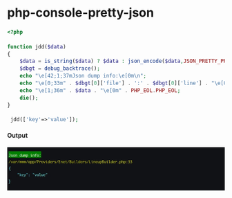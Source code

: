 # php-console-pretty-json
```php
<?php

function jdd($data)
{
    $data = is_string($data) ? $data : json_encode($data,JSON_PRETTY_PRINT);
    $dbgt = debug_backtrace();
    echo "\e[42;1;37mJson dump info:\e[0m\n";
    echo "\e[0;33m" . $dbgt[0]['file'] . ':' . $dbgt[0]['line'] . "\e[0m" . PHP_EOL;
    echo "\e[1;36m" . $data . "\e[0m" . PHP_EOL.PHP_EOL;
    die();
}
 
 jdd(['key'=>'value']);
```
#### Output 
![output](https://github.com/tohidplus/php-console-pretty-json/blob/master/output.jpg)
